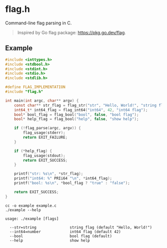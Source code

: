 flag.h
======

Command-line flag parsing in C.

>   Inspired by Go flag package: https://pkg.go.dev/flag.

Example
-------

```c
#include <inttypes.h>
#include <stdbool.h>
#include <stdint.h>
#include <stdio.h>
#include <stdlib.h>

#define FLAG_IMPLEMENTATION
#include "flag.h"

int main(int argc, char** argv) {
    const char** str_flag = flag_str("str", "Hello, World!", "string flag");
    int64_t* int64_flag = flag_int64("int64", 42, "int64 flag");
    bool* bool_flag = flag_bool("bool", false, "bool flag");
    bool* help_flag = flag_bool("help", false, "show help");

    if (!flag_parse(argc, argv)) {
        flag_usage(stderr);
        return EXIT_FAILURE;
    }

    if (*help_flag) {
        flag_usage(stdout);
        return EXIT_SUCCESS;
    }

    printf("str: %s\n", *str_flag);
    printf("int64: %" PRIi64 "\n", *int64_flag);
    printf("bool: %s\n", *bool_flag ? "true" : "false");

    return EXIT_SUCCESS;
}
```

    cc -o example example.c
    ./example --help

```
usage: ./example [flags]

  --str=string               string flag (default "Hello, World!")
  --int64=number             int64 flag (default 42)
  --bool                     bool flag (default)
  --help                     show help
```

